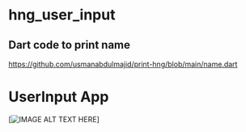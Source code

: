 # hng_user_input


## Dart code to print name
https://github.com/usmanabdulmajid/print-hng/blob/main/name.dart

# UserInput App
[![IMAGE ALT TEXT HERE](https://j.gifs.com/r22Jok.gif)]
